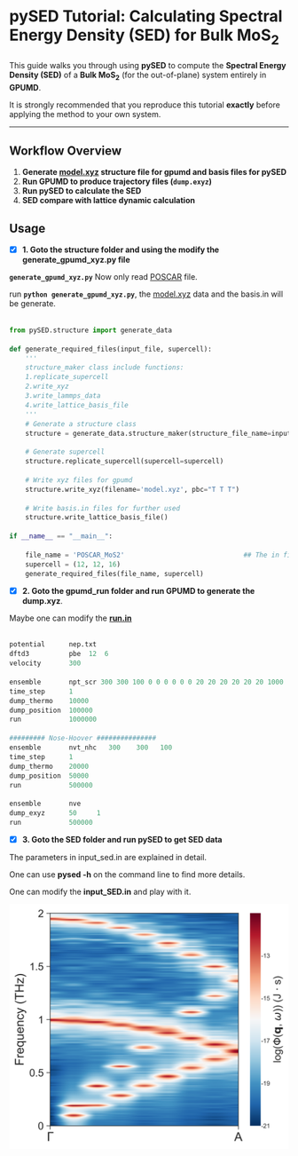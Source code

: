 # pySED Tutorial: Calculating Spectral Energy Density (SED) for Bulk MoS<sub>2<sub/>

This guide walks you through using **pySED** to compute the **Spectral Energy Density (SED)** of a **Bulk MoS<sub>2<sub/>** (for the out-of-plane) system entirely in **GPUMD**.

It is strongly recommended that you reproduce this tutorial **exactly** before applying the method to your own system.

---

## **Workflow Overview**

1. **Generate [model.xyz](https://gpumd.org/gpumd/input_files/model_xyz.html) structure file for gpumd and basis files for pySED**
2. **Run GPUMD to produce trajectory files (`dump.exyz`)**
3. **Run pySED to calculate the SED**
4. **SED compare with lattice dynamic calculation**
 
## Usage

- [x] **1. Goto the structure folder and using the modify the generate_gpumd_xyz.py file** 

**`generate_gpumd_xyz.py`** Now only read [POSCAR](https://www.vasp.at/wiki/index.php/POSCAR) file.

run **`python generate_gpumd_xyz.py`**, the [model.xyz](https://gpumd.org/gpumd/input_files/model_xyz.html) data and the basis.in will be generate.


```python

from pySED.structure import generate_data

def generate_required_files(input_file, supercell):
    '''
    structure_maker class include functions:
    1.replicate_supercell
    2.write_xyz
    3.write_lammps_data
    4.write_lattice_basis_file
    '''	 
    # Generate a structure class
    structure = generate_data.structure_maker(structure_file_name=input_file)
    
    # Generate supercell
    structure.replicate_supercell(supercell=supercell)

    # Write xyz files for gpumd
    structure.write_xyz(filename='model.xyz', pbc="T T T")
    
    # Write basis.in files for further used
    structure.write_lattice_basis_file()

if __name__ == "__main__":

    file_name = 'POSCAR_MoS2'                              ## The in file for lammps
    supercell = (12, 12, 16)
    generate_required_files(file_name, supercell)

```

- [x] **2. Goto the gpumd_run folder and run GPUMD to generate the dump.xyz**.

Maybe one can modify the **[run.in]()**

```python

potential      nep.txt
dftd3          pbe  12  6
velocity       300

ensemble       npt_scr 300 300 100 0 0 0 0 0 0 20 20 20 20 20 20 1000
time_step      1
dump_thermo    10000
dump_position  100000
run            1000000

######### Nose-Hoover ###############
ensemble       nvt_nhc   300    300   100
time_step      1
dump_thermo    20000
dump_position  50000
run            500000

ensemble       nve
dump_exyz      50     1
run            500000

```


- [x] **3. Goto the SED folder and run pySED to get SED data** 

The parameters in input_sed.in are explained in detail.

One can use  **pysed -h** on the command line to find more details.

One can modify the **input_SED.in** and play with it.


![SED of MoS<sub>2<sub/>](https://github.com/Tingliangstu/pySED/blob/main/example/MoS2_gpumd/SED/bulk_MoS2-SED.png)